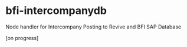 # bfi-intercompanydb

Node handler for Intercompany Posting to Revive and BFI SAP Database

[on progress]
